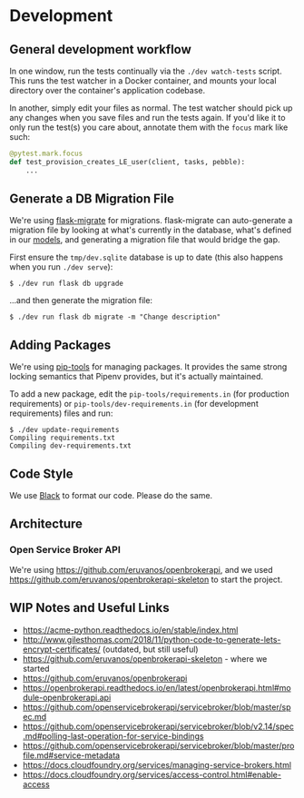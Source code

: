 # Development

## General development workflow

In one window, run the tests continually via the `./dev watch-tests` script.
This runs the test watcher in a Docker container, and mounts your local
directory over the container's application codebase.

In another, simply edit your files as normal.  The test watcher should pick up
any changes when you save files and run the tests again.  If you'd like it to
only run the test(s) you care about, annotate them with the `focus` mark like
such:

``` python
@pytest.mark.focus
def test_provision_creates_LE_user(client, tasks, pebble):
    ...
```

## Generate a DB Migration File

We're using [flask-migrate](https://flask-migrate.readthedocs.io/en/latest/)
for migrations.  flask-migrate can auto-generate a migration file by looking
at what's currently in the database, what's defined in our
[models](/broker/models.py), and generating a migration file that would
bridge the gap.

First ensure the `tmp/dev.sqlite` database is up to date (this also happens
when you run `./dev serve`):

``` console
$ ./dev run flask db upgrade
```

...and then generate the migration file:

``` console
$ ./dev run flask db migrate -m "Change description"
```

## Adding Packages

We're using [pip-tools](https://github.com/jazzband/pip-tools) for managing
packages. It provides the same strong locking semantics that Pipenv provides,
but it's actually maintained.

To add a new package, edit the `pip-tools/requirements.in` (for production
requirements) or `pip-tools/dev-requirements.in` (for development requirements)
files and run:

```console
$ ./dev update-requirements
Compiling requirements.txt
Compiling dev-requirements.txt
```

## Code Style

We use [Black](https://github.com/psf/black) to format our code. Please do
the same.

## Architecture

### Open Service Broker API

We're using https://github.com/eruvanos/openbrokerapi, and we used
https://github.com/eruvanos/openbrokerapi-skeleton to start the project.

## WIP Notes and Useful Links

- https://acme-python.readthedocs.io/en/stable/index.html
- http://www.gilesthomas.com/2018/11/python-code-to-generate-lets-encrypt-certificates/ (outdated, but still useful)
- https://github.com/eruvanos/openbrokerapi-skeleton - where we started
- https://github.com/eruvanos/openbrokerapi
- https://openbrokerapi.readthedocs.io/en/latest/openbrokerapi.html#module-openbrokerapi.api
- https://github.com/openservicebrokerapi/servicebroker/blob/master/spec.md
- https://github.com/openservicebrokerapi/servicebroker/blob/v2.14/spec.md#polling-last-operation-for-service-bindings
- https://github.com/openservicebrokerapi/servicebroker/blob/master/profile.md#service-metadata
- https://docs.cloudfoundry.org/services/managing-service-brokers.html
- https://docs.cloudfoundry.org/services/access-control.html#enable-access
